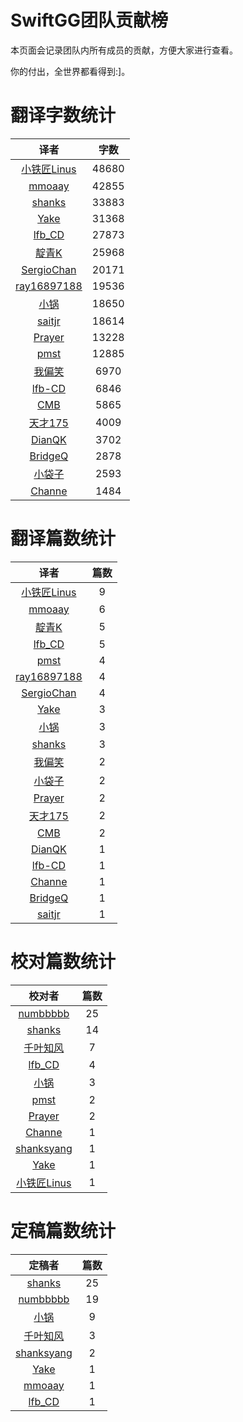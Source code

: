 
# SwiftGG团队贡献榜

本页面会记录团队内所有成员的贡献，方便大家进行查看。

你的付出，全世界都看得到:]。

# 翻译字数统计

| 译者 | 字数 |
| :------------: | :------------: |
| [小铁匠Linus](http://weibo.com/linusling) | 48680 |
| [mmoaay](http://blog.csdn.net/mmoaay) | 42855 |
| [shanks](http://codebuild.me/) | 33883 |
| [Yake](http://blog.csdn.net/yake_099) | 31368 |
| [lfb_CD](http://weibo.com/lfbWb) | 27873 |
| [靛青K](http://www.dianqk.org/) | 25968 |
| [SergioChan](https://github.com/SergioChan) | 20171 |
| [ray16897188](http://www.jianshu.com/users/97c49dfd1f9f/latest_articles) | 19536 |
| [小锅](http://www.swiftyper.com/) | 18650 |
| [saitjr](http://www.brighttj.com) | 18614 |
| [Prayer](http://www.futantan.com) | 13228 |
| [pmst](http://www.jianshu.com/users/596f2ba91ce9/latest_articles) | 12885 |
| [我偏笑](http://blog.csdn.net/nsnirvana) | 6970 |
| [lfb-CD](undefined) | 6846 |
| [CMB](https://github.com/chenmingbiao) | 5865 |
| [天才175](http://weibo.com/u/2916092907) | 4009 |
| [DianQK](undefined) | 3702 |
| [BridgeQ](http://wxgbridgeq.github.io/) | 2878 |
| [小袋子](http://daizi.me) | 2593 |
| [Channe](undefined) | 1484 |


# 翻译篇数统计

| 译者 | 篇数 |
| :------------: | :------------: |
| [小铁匠Linus](http://weibo.com/linusling) | 9 |
| [mmoaay](http://blog.csdn.net/mmoaay) | 6 |
| [靛青K](http://www.dianqk.org/) | 5 |
| [lfb_CD](http://weibo.com/lfbWb) | 5 |
| [pmst](http://www.jianshu.com/users/596f2ba91ce9/latest_articles) | 4 |
| [ray16897188](http://www.jianshu.com/users/97c49dfd1f9f/latest_articles) | 4 |
| [SergioChan](https://github.com/SergioChan) | 4 |
| [Yake](http://blog.csdn.net/yake_099) | 3 |
| [小锅](http://www.swiftyper.com/) | 3 |
| [shanks](http://codebuild.me/) | 3 |
| [我偏笑](http://blog.csdn.net/nsnirvana) | 2 |
| [小袋子](http://daizi.me) | 2 |
| [Prayer](http://www.futantan.com) | 2 |
| [天才175](http://weibo.com/u/2916092907) | 2 |
| [CMB](https://github.com/chenmingbiao) | 2 |
| [DianQK](undefined) | 1 |
| [lfb-CD](undefined) | 1 |
| [Channe](undefined) | 1 |
| [BridgeQ](http://wxgbridgeq.github.io/) | 1 |
| [saitjr](http://www.brighttj.com) | 1 |


# 校对篇数统计

| 校对者 | 篇数 |
| :------------: | :------------: |
| [numbbbbb](https://github.com/numbbbbb) | 25 |
| [shanks](http://codebuild.me/) | 14 |
| [千叶知风](http://weibo.com/xiaoxxiao) | 7 |
| [lfb_CD](http://weibo.com/lfbWb) | 4 |
| [小锅](http://www.swiftyper.com/) | 3 |
| [pmst](http://www.jianshu.com/users/596f2ba91ce9/latest_articles) | 2 |
| [Prayer](http://www.futantan.com) | 2 |
| [Channe](undefined) | 1 |
| [shanksyang](undefined) | 1 |
| [Yake](http://blog.csdn.net/yake_099) | 1 |
| [小铁匠Linus](http://weibo.com/linusling) | 1 |


# 定稿篇数统计

| 定稿者 | 篇数 |
| :------------: | :------------: |
| [shanks](http://codebuild.me/) | 25 |
| [numbbbbb](https://github.com/numbbbbb) | 19 |
| [小锅](http://www.swiftyper.com/) | 9 |
| [千叶知风](http://weibo.com/xiaoxxiao) | 3 |
| [shanksyang](undefined) | 2 |
| [Yake](http://blog.csdn.net/yake_099) | 1 |
| [mmoaay](http://blog.csdn.net/mmoaay) | 1 |
| [lfb_CD](http://weibo.com/lfbWb) | 1 |